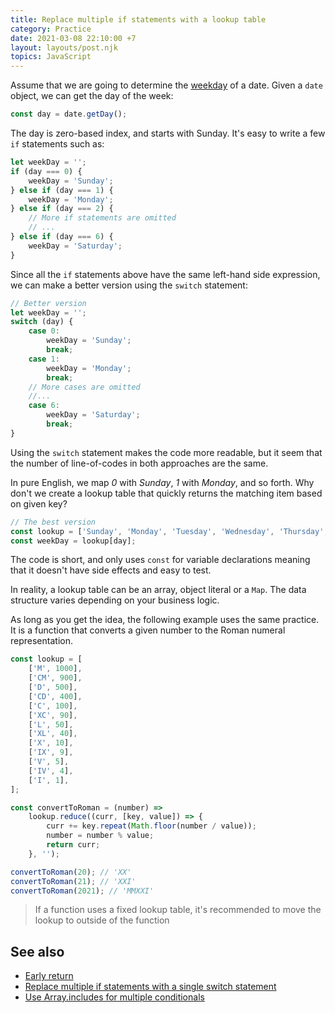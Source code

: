```yaml
---
title: Replace multiple if statements with a lookup table
category: Practice
date: 2021-03-08 22:10:00 +7
layout: layouts/post.njk
topics: JavaScript
---
```


Assume that we are going to determine the [weekday](https://1loc.dev/#get-the-weekday-of-a-date) of a date. Given a `date` object, we can get the day of the week:

```js
const day = date.getDay();
```

The day is zero-based index, and starts with Sunday. It's easy to write a few `if` statements such as:

```js
let weekDay = '';
if (day === 0) {
    weekDay = 'Sunday';
} else if (day === 1) {
    weekDay = 'Monday';
} else if (day === 2) {
    // More if statements are omitted
    // ...
} else if (day === 6) {
    weekDay = 'Saturday';
}
```

Since all the `if` statements above have the same left-hand side expression, we can make a better version using the `switch` statement:

```js
// Better version
let weekDay = '';
switch (day) {
    case 0:
        weekDay = 'Sunday';
        break;
    case 1:
        weekDay = 'Monday';
        break;
    // More cases are omitted
    //...
    case 6:
        weekDay = 'Saturday';
        break;
}
```

Using the `switch` statement makes the code more readable, but it seem that the number of line-of-codes in both approaches are the same.

In pure English, we map _0_ with _Sunday_, _1_ with _Monday_, and so forth. Why don't we create a lookup table that quickly returns the matching item based on given key?

```js
// The best version
const lookup = ['Sunday', 'Monday', 'Tuesday', 'Wednesday', 'Thursday', 'Friday', 'Saturday'];
const weekDay = lookup[day];
```

The code is short, and only uses `const` for variable declarations meaning that it doesn't have side effects and easy to test.

In reality, a lookup table can be an array, object literal or a `Map`. The data structure varies depending on your business logic.

As long as you get the idea, the following example uses the same practice. It is a function that converts a given number to the Roman numeral representation.

```js
const lookup = [
    ['M', 1000],
    ['CM', 900],
    ['D', 500],
    ['CD', 400],
    ['C', 100],
    ['XC', 90],
    ['L', 50],
    ['XL', 40],
    ['X', 10],
    ['IX', 9],
    ['V', 5],
    ['IV', 4],
    ['I', 1],
];

const convertToRoman = (number) =>
    lookup.reduce((curr, [key, value]) => {
        curr += key.repeat(Math.floor(number / value));
        number = number % value;
        return curr;
    }, '');

convertToRoman(20); // 'XX'
convertToRoman(21); // 'XXI'
convertToRoman(2021); // 'MMXXI'
```

> If a function uses a fixed lookup table, it's recommended to move the lookup to outside of the function

## See also

-   [Early return](/early-return)
-   [Replace multiple if statements with a single switch statement](/replace-multiple-if-statements-with-a-single-switch-statement)
-   [Use Array.includes for multiple conditionals](/use-array-includes-for-multiple-conditionals)
